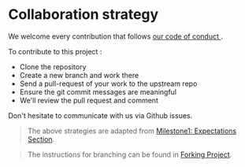 # Collaboration strategy

We welcome every contribution that follows <a href=https://github.com/UBC-MDS/Hours_Spent_On_Labs_Survey/blob/master/README.md> our code of conduct </a>.

To contribute to this project :

- Clone the repository
- Create a new branch and work there
- Send a pull-request of your work to the upstream repo
- Ensure the git commit messages are meaningful
- We'll review the pull request and comment

Don't hesitate to communicate with us via Github issues.

> The above strategies are adapted from [Milestone1: Expectations Section](https://github.ubc.ca/MDS-2018-19/DSCI_524_collab-sw-dev_students/blob/master/release/milestone1/milestone1.md).

> The instructions for branching can be found in [Forking Project](https://git-scm.com/book/en/v2/Git-Branching-Branches-in-a-Nutshell).
